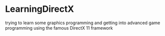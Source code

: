 # LearningDirectX
trying to learn some graphics programming and getting into advanced game programming using the famous DirectX 11 framework
